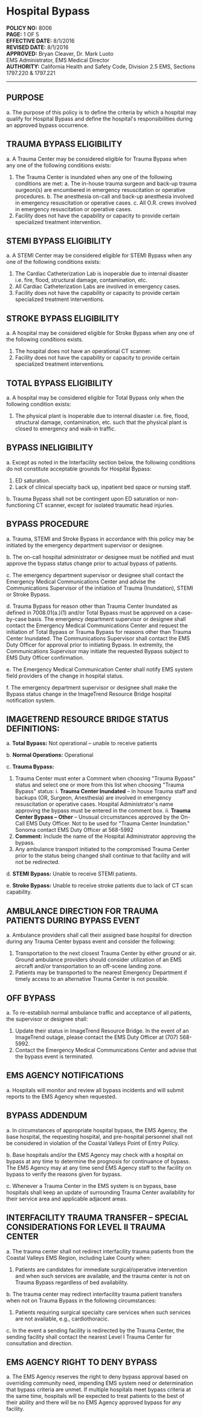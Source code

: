 # Hospital Bypass

**POLICY NO:** 8006  
**PAGE:** 1 OF 5  
**EFFECTIVE DATE:** 8/1/2016  
**REVISED DATE:** 8/1/2016  
**APPROVED:** Bryan Cleaver, Dr. Mark Luoto  
EMS Administrator, EMS Medical Director  
**AUTHORITY:** California Health and Safety Code, Division 2.5 EMS, Sections 1797.220 & 1797.221

---

## PURPOSE

a. The purpose of this policy is to define the criteria by which a hospital may qualify for Hospital Bypass and define the hospital's responsibilities during an approved bypass occurrence.

## TRAUMA BYPASS ELIGIBILITY

a. A Trauma Center may be considered eligible for Trauma Bypass when any one of the following conditions exists:
   1) The Trauma Center is inundated when any one of the following conditions are met:
      a. The in-house trauma surgeon and back-up trauma surgeon(s) are encumbered in emergency resuscitation or operative procedures.
      b. The anesthesia on-call and back-up anesthesia involved in emergency resuscitation or operative cases.
      c. All O.R. crews involved in emergency resuscitation or operative cases.
   2) Facility does not have the capability or capacity to provide certain specialized treatment intervention.

## STEMI BYPASS ELIGIBILITY

a. A STEMI Center may be considered eligible for STEMI Bypass when any one of the following conditions exists:
   1) The Cardiac Catheterization Lab is inoperable due to internal disaster i.e. fire, flood, structural damage, contamination, etc.
   2) All Cardiac Catheterization Labs are involved in emergency cases.
   3) Facility does not have the capability or capacity to provide certain specialized treatment interventions.

## STROKE BYPASS ELIGIBILITY

a. A hospital may be considered eligible for Stroke Bypass when any one of the following conditions exists.
   1) The hospital does not have an operational CT scanner.
   2) Facility does not have the capability or capacity to provide certain specialized treatment interventions.

## TOTAL BYPASS ELIGIBILITY

a. A hospital may be considered eligible for Total Bypass only when the following condition exists:
   1) The physical plant is inoperable due to internal disaster i.e. fire, flood, structural damage, contamination, etc. such that the physical plant is closed to emergency and walk-in traffic.

## BYPASS INELIGIBILITY

a. Except as noted in the Interfacility section below, the following conditions do not constitute acceptable grounds for Hospital Bypass:
   1) ED saturation.
   2) Lack of clinical specialty back up, inpatient bed space or nursing staff.

b. Trauma Bypass shall not be contingent upon ED saturation or non-functioning CT scanner, except for isolated traumatic head injuries.

## BYPASS PROCEDURE

a. Trauma, STEMI and Stroke Bypass in accordance with this policy may be initiated by the emergency department supervisor or designee.

b. The on-call hospital administrator or designee must be notified and must approve the bypass status change prior to actual bypass of patients.

c. The emergency department supervisor or designee shall contact the Emergency Medical Communications Center and advise the Communications Supervisor of the initiation of Trauma (Inundation), STEMI or Stroke Bypass.

d. Trauma Bypass for reason other than Trauma Center Inundated as defined in 7008.01(a.)(1) and/or Total Bypass must be approved on a case-by-case basis. The emergency department supervisor or designee shall contact the Emergency Medical Communications Center and request the initiation of Total Bypass or Trauma Bypass for reasons other than Trauma Center Inundated. The Communications Supervisor shall contact the EMS Duty Officer for approval prior to initiating Bypass. In extremity, the Communications Supervisor may initiate the requested Bypass subject to EMS Duty Officer confirmation.

e. The Emergency Medical Communication Center shall notify EMS system field providers of the change in hospital status.

f. The emergency department supervisor or designee shall make the Bypass status change in the ImageTrend Resource Bridge hospital notification system.

## IMAGETREND RESOURCE BRIDGE STATUS DEFINITIONS:

a. **Total Bypass:** Not operational – unable to receive patients

b. **Normal Operations:** Operational

c. **Trauma Bypass:**
   1) Trauma Center must enter a Comment when choosing "Trauma Bypass" status and select one or more from this list when choosing "Trauma Bypass" status:
      i. **Trauma Center Inundated** – In house Trauma staff and backups (OR, Surgeon, Anesthesia) are involved in emergency resuscitation or operative cases. Hospital Administrator's name approving the bypass must be entered in the comment box.
      ii. **Trauma Center Bypass – Other** – Unusual circumstances approved by the On-Call EMS Duty Officer. Not to be used for "Trauma Center Inundation." Sonoma contact EMS Duty Officer at 568-5992
   2) **Comment:** Include the name of the Hospital Administrator approving the bypass.
   3) Any ambulance transport initiated to the compromised Trauma Center prior to the status being changed shall continue to that facility and will not be redirected.

d. **STEMI Bypass:** Unable to receive STEMI patients.

e. **Stroke Bypass:** Unable to receive stroke patients due to lack of CT scan capability.

## AMBULANCE DIRECTION FOR TRAUMA PATIENTS DURING BYPASS EVENT

a. Ambulance providers shall call their assigned base hospital for direction during any Trauma Center bypass event and consider the following:
   1) Transportation to the next closest Trauma Center by either ground or air. Ground ambulance providers should consider utilization of an EMS aircraft and/or transportation to an off-scene landing zone.
   2) Patients may be transported to the nearest Emergency Department if timely access to an alternative Trauma Center is not possible.

## OFF BYPASS

a. To re-establish normal ambulance traffic and acceptance of all patients, the supervisor or designee shall:
   1) Update their status in ImageTrend Resource Bridge. In the event of an ImageTrend outage, please contact the EMS Duty Officer at (707) 568-5992.
   2) Contact the Emergency Medical Communications Center and advise that the bypass event is terminated.

## EMS AGENCY NOTIFICATIONS

a. Hospitals will monitor and review all bypass incidents and will submit reports to the EMS Agency when requested.

## BYPASS ADDENDUM

a. In circumstances of appropriate hospital bypass, the EMS Agency, the base hospital, the requesting hospital, and pre-hospital personnel shall not be considered in violation of the Coastal Valleys Point of Entry Policy.

b. Base hospitals and/or the EMS Agency may check with a hospital on bypass at any time to determine the prognosis for continuance of bypass. The EMS Agency may at any time send EMS Agency staff to the facility on bypass to verify the reasons given for bypass.

c. Whenever a Trauma Center in the EMS system is on bypass, base hospitals shall keep an update of surrounding Trauma Center availability for their service area and applicable adjacent areas.

## INTERFACILITY TRAUMA TRANSFER – SPECIAL CONSIDERATIONS FOR LEVEL II TRAUMA CENTER

a. The trauma center shall not redirect interfacility trauma patients from the Coastal Valleys EMS Region, including Lake County when:
   1) Patients are candidates for immediate surgical/operative intervention and when such services are available, and the trauma center is not on Trauma Bypass regardless of bed availability.

b. The trauma center may redirect interfacility trauma patient transfers when not on Trauma Bypass in the following circumstances:
   1) Patients requiring surgical specialty care services when such services are not available, e.g., cardiothoracic.

c. In the event a sending facility is redirected by the Trauma Center, the sending facility shall contact the nearest Level I Trauma Center for consultation and direction.

## EMS AGENCY RIGHT TO DENY BYPASS

a. The EMS Agency reserves the right to deny bypass approval based on overriding community need, impending EMS system need or determination that bypass criteria are unmet. If multiple hospitals meet bypass criteria at the same time, hospitals will be expected to treat patients to the best of their ability and there will be no EMS Agency approved bypass for any facility.



